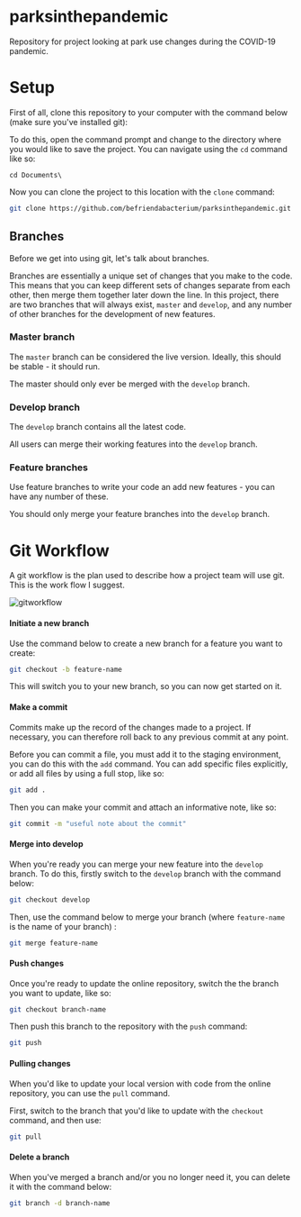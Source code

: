 # parksinthepandemic

Repository for project looking at park use changes during the COVID-19 pandemic.

# Setup

First of all, clone this repository to your computer with the command below (make sure you've installed git):

To do this, open the command prompt and change to the directory where you would like to save the project. You can navigate using the `cd` command like so:

```
cd Documents\
```

Now you can clone the project to this location with the `clone` command: 

```bash
git clone https://github.com/befriendabacterium/parksinthepandemic.git
```

## Branches

Before we get into using git, let's talk about branches. 

Branches are essentially a unique set of changes that you make to the code. This means that you can keep different sets of changes separate from each other, then merge them together later down the line.  In this project, there are two branches that will always exist, `master` and `develop`, and any number of other branches for the development of new features. 

### Master branch

The `master` branch can be considered the live version. Ideally, this should be stable - it should run.

The master should only ever be merged with the `develop` branch.  

### Develop branch

The `develop` branch contains all the latest code. 

All users can merge their working features into the `develop` branch. 

### Feature branches

Use feature branches to write your code an add new features - you can have any number of these. 

You should only merge your feature branches into the `develop` branch. 

# Git Workflow

A git workflow is the plan used to describe how a project team will use git. This is the work flow I suggest. 

![gitworkflow](https://github.com/AnnaPhD/parksinthepandemic/blob/master/docs/figures/gitworkflow.png  "gitworkflow")

#### Initiate a new branch

Use the command below to create a new branch for a feature you want to create: 

```bash
git checkout -b feature-name
```

This will switch you to your new branch, so you can now get started on it. 

#### Make a commit

Commits make up the record of the changes made to a project. If necessary, you can therefore roll back to any previous commit at any point. 

Before you can commit a file, you must add it to the staging environment, you can do this with the `add` command. You can add specific files explicitly, or add all files by using a full stop, like so:

```bash
git add .
```

Then you can make your commit and attach an informative note, like so: 

```bash
git commit -m "useful note about the commit"
```

#### Merge into develop

When you're ready you can merge your new feature into the `develop` branch. To do this, firstly switch to the `develop` branch with the command below:

```bash
git checkout develop
```

Then, use the command below to merge your branch (where `feature-name` is the name of your branch) : 

```bash
git merge feature-name
```

#### Push changes 

Once you're ready to update the online repository, switch the the branch you want to update, like so:

```bash
git checkout branch-name
```

Then push this branch to the repository with the `push` command: 

```bash
git push
```

#### Pulling changes

When you'd like to update your local version with code from the online repository, you can use the `pull` command.

First, switch to the branch that you'd like to update with the `checkout` command, and then use:

```bash
git pull
```

#### Delete a branch

When you've merged a branch and/or you no longer need it, you can delete it with the command below:

```bash
git branch -d branch-name
```

## 
